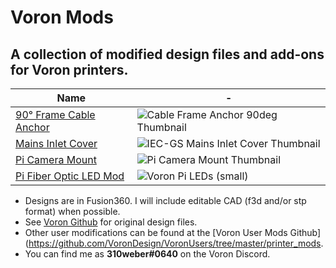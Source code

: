 # Voron Mods
## A collection of modified design files and add-ons for Voron printers.

| Name | - |
| --- | --- |
| [90° Frame Cable Anchor](https://github.com/310weber/voron_mods/tree/main/cable_frame_anchor_90deg) | ![Cable Frame Anchor 90deg Thumbnail](https://user-images.githubusercontent.com/2540542/160844091-78ecd001-7ff6-4bd3-adde-8224b3c2b6aa.png) |
| [Mains Inlet Cover](https://github.com/310weber/voron_mods/tree/main/iec-gs_mains_inlet_cover) | ![IEC-GS Mains Inlet Cover Thumbnail](https://user-images.githubusercontent.com/2540542/160843749-e365f74a-51c4-4dc2-927b-a733fab69ed9.png) |
| [Pi Camera Mount](https://github.com/310weber/voron_mods/tree/main/pi_camera_mount) | ![Pi Camera Mount Thumbnail](https://user-images.githubusercontent.com/2540542/160843545-d673250c-0ead-4129-948a-35ea003bdcc9.jpg) |
| [Pi Fiber Optic LED Mod](https://github.com/310weber/voron_mods/tree/main/pi_fiber_optic_leds)  | ![Voron Pi LEDs (small)](https://user-images.githubusercontent.com/2540542/160843002-9943569b-5856-48ca-a0ac-15e8197215ec.gif) |

* Designs are in Fusion360.  I will include editable CAD (f3d and/or stp format) when possible.
* See [Voron Github](https://github.com/VoronDesign) for original design files.
* Other user modifications can be found at the [Voron User Mods Github](https://github.com/VoronDesign/VoronUsers/tree/master/printer_mods.
* You can find me as **310weber#0640** on the Voron Discord.
